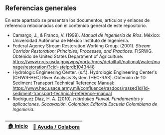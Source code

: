 ## Referencias generales

En este apartado se presentan los documentos, artículos y enlaces de referencia relacionados con el contenido general de este repositorio. 

* Camargo, J., & Franco, V. (1999). *Manual de Ingeniería de Ríos*. México: Universidad Autónoma de México Instituto de Ingeniería.
* Federal Agency Stream Restoration Working Group. (2001). *Stream Corridor Restoration: Principles, Processes, and Practices*. FISRWG. Obtenido de United States Department of Agriculture: https://www.nrcs.usda.gov/wps/portal/nrcs/detailfull/national/water/manage/restoration/?cid=stelprdb1043448
* Hydrologic Engineering Center. (s.f.). Hydrologic Engineering Center's (CEIWR-HEC) River Analysis System (HEC-RAS). Obtenido de 1D Sediment Transport Technical Reference Manual: https://www.hec.usace.army.mil/confluence/rasdocs/rassed1d/1d-sediment-transport-technical-reference-manual
* Rodríguez Díaz, H. A. (2010). *Hidráulica Fluvial. Fundamentos y aplicaciones. Socavación. Colombia: Editorial Escuela Colombiana de Ingeniería*.

##

| [:house: Inicio](Readme.md) | [:beginner: Ayuda / Colabora]() |
|-----------------------------|---------------------------------|